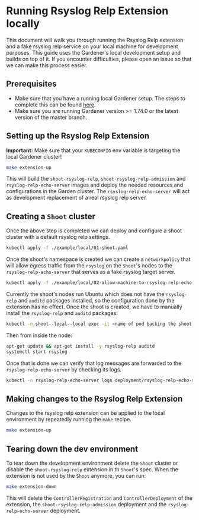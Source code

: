 # Running Rsyslog Relp Extension locally

This document will walk you through running the Rsyslog Relp extension and a fake rsyslog relp service on your local machine for development purposes. This guide uses the Gardener's local development setup and builds on top of it.
If you encounter difficulties, please open an issue so that we can make this process easier.

## Prerequisites

- Make sure that you have a running local Gardener setup. The steps to complete this can be found [here](https://github.com/gardener/gardener/blob/master/docs/deployment/getting_started_locally.md).
- Make sure you are running Gardener version >= 1.74.0 or the latest version of the master branch.

## Setting up the Rsyslog Relp Extension

**Important:** Make sure that your `KUBECONFIG` env variable is targeting the local Gardener cluster!

```bash
make extension-up
```

This will build the `shoot-rsyslog-relp`, `shoot-rsyslog-relp-admission` and `rsyslog-relp-echo-server` images and deploy the needed resources and configurations in the Garden cluster. The `rsyslog-relp-echo-server` will act as development replacement of a real rsyslog relp server.

## Creating a `Shoot` cluster

Once the above step is completed we can deploy and configure a shoot cluster with a default rsyslog relp settings.

```bash
kubectl apply -f ./example/local/01-shoot.yaml
```

Once the shoot's namespace is created we can create a `networkpolicy` that will allow egress traffic from the `rsyslog` on the `Shoot`'s nodes to the `rsyslog-relp-echo-server` that serves as a fake rsyslog target server.

```bash
kubectl apply -f ./example/local/02-allow-machine-to-rsyslog-relp-echo-server-netpol.yaml
```

Currently the shoot's nodes run Ubuntu which does not have the `rsyslog-relp` and `auditd` packages installed, so the configuration done by the extension has no effect.
Once the shoot is created, we have to manually install the `rsyslog-relp` and `auditd` packages:

```bash
kubectl -n shoot--local--local exec -it <name of pod backing the shoot node> -- bash
```

Then from inside the node:
```bash
apt-get update && apt-get install -y rsyslog-relp auditd
systemctl start rsyslog
```

Once that is done we can verify that log messages are forwarded to the `rsyslog-relp-echo-server` by checking its logs.

```bash
kubectl -n rsyslog-relp-echo-server logs deployment/rsyslog-relp-echo-server
```

## Making changes to the Rsyslog Relp Extension

Changes to the rsyslog relp extension can be applied to the local environment by repeatedly running the `make` recipe.

```bash
make extension-up
```

## Tearing down the dev environment

To tear down the development environment delete the `Shoot` cluster or disable the `shoot-rsyslog-relp` extension in th `Shoot`'s spec. When the extension is not used by the `Shoot` anymore, you can run:

```bash
make extension-down
```

This will delete the `ControllerRegistration` and `ControllerDeployment` of the extension, the `shoot-rsyslog-relp-admission` deployment and the `rsyslog-relp-echo-server` deployment.

